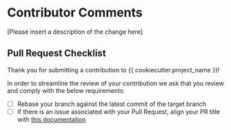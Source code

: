 # Contributor Comments
[Please insert a description of the change here]

## Pull Request Checklist
Thank you for submitting a contribution to {{ cookiecutter.project_name }}!

In order to streamline the review of your contribution we ask that you review and comply with the below requirements:
- [ ] Rebase your branch against the latest commit of the target branch
- [ ] If there is an issue associated with your Pull Request, align your PR title with [this documentation](https://help.github.com/en/articles/closing-issues-using-keywords)
